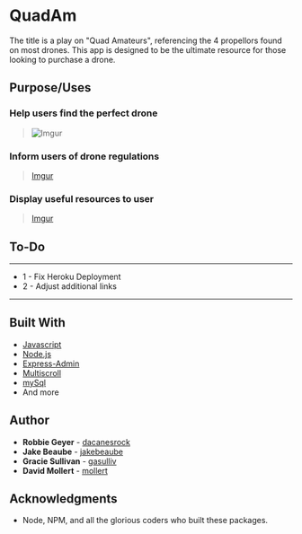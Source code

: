# QuadAm
The title is a play on "Quad Amateurs", referencing the 4 propellors found on most drones. This app is designed to be the ultimate resource for those looking to purchase a drone.

## Purpose/Uses

### Help users find the perfect drone
>![Imgur](http://i.imgur.com/SitUYCr.png)
### Inform users of drone regulations
>[Imgur](http://i.imgur.com/CYzM4Vy.png)
### Display useful resources to user
>[Imgur](http://i.imgur.com/KXCKFpt.png)

## To-Do
***
* 1 - Fix Heroku Deployment
* 2 - Adjust additional links
***

## Built With

* [Javascript](https://www.javascript.com/)
* [Node.js](https://nodejs.org/en/)
* [Express-Admin](https://www.npmjs.com/package/express-admin)
* [Multiscroll](https://alvarotrigo.com/multiScroll/)
* [mySql](https://www.mysql.com/)
* And more

## Author

* **Robbie Geyer** - [dacanesrock](https://github.com/dacanesrock)
* **Jake Beaube** - [jakebeaube](https://github.com/jakebeaube)
* **Gracie Sullivan** - [gasulliv](https://github.com/gasulliv)
* **David Mollert** - [mollert](https://github.com/Mollert)

## Acknowledgments

* Node, NPM, and all the glorious coders who built these packages.
